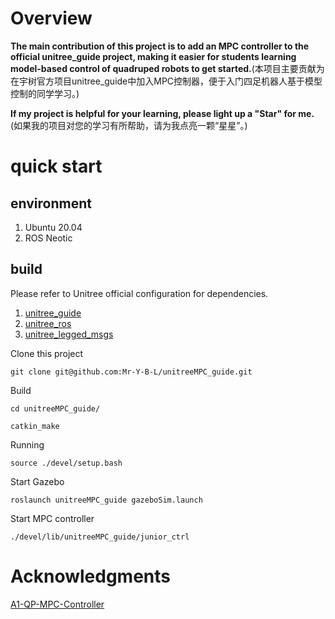 # Overview
**The main contribution of this project is to add an MPC controller to the official unitree_guide project, making it easier for students learning model-based control of quadruped robots to get started.**(本项目主要贡献为在宇树官方项目unitree_guide中加入MPC控制器，便于入门四足机器人基于模型控制的同学学习。)

**If my project is helpful for your learning, please light up a "Star" for me.**(如果我的项目对您的学习有所帮助，请为我点亮一颗“星星”。)
# quick start

## environment

1. Ubuntu 20.04
2. ROS Neotic

## build
Please refer to Unitree official configuration for dependencies.
1. [unitree_guide](https://github.com/unitreerobotics/unitree_guide)<br>
2. [unitree_ros](https://github.com/unitreerobotics/unitree_ros)<br>
3. [unitree_legged_msgs](https://github.com/unitreerobotics/unitree_ros_to_real)

Clone this project
```
git clone git@github.com:Mr-Y-B-L/unitreeMPC_guide.git
```
Build
```
cd unitreeMPC_guide/
```
```
catkin_make
```
Running
```
source ./devel/setup.bash
```
Start Gazebo
```
roslaunch unitreeMPC_guide gazeboSim.launch
```
Start MPC controller
```
./devel/lib/unitreeMPC_guide/junior_ctrl
```
# Acknowledgments

[A1-QP-MPC-Controller](https://github.com/ShuoYangRobotics/A1-QP-MPC-Controller)